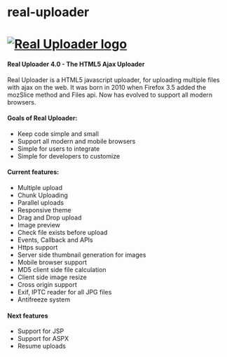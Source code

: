 # real-uploader
<a href="http://www.realuploader.com/"><img alt="Real Uploader logo" src="http://www.realuploader.com/images/logo.png"></a>
==================
#### Real Uploader 4.0 - The HTML5 Ajax Uploader


Real Uploader is a HTML5 javascript uploader, for uploading multiple files with ajax on the web.
It was born in 2010 when Firefox 3.5 added the mozSlice method and Files api. Now has evolved to support all
modern browsers.

#### Goals of Real Uploader:
-   Keep code simple and small
-   Support all modern and mobile browsers
-   Simple for users to integrate
-   Simple for developers to customize

#### Current features:
-   Multiple upload
-   Chunk Uploading
-   Parallel uploads
-   Responsive theme
-   Drag and Drop upload
-   Image preview
-   Check file exists before upload
-   Events, Callback and APIs
-   Https support
-   Server side thumbnail generation for images
-   Mobile browser support
-   MD5 client side file calculation
-   Client side image resize
-   Cross origin support
-   Exif, IPTC reader for all JPG files
-   Antifreeze system

#### Next features
-   Support for JSP
-   Support for ASPX
-   Resume uploads
